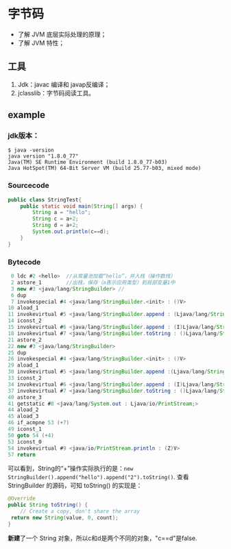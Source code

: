 # 字节码
- 了解 JVM 底层实际处理的原理；
- 了解 JVM 特性；

## 工具
1. Jdk：javac 编译和 javap反编译；
2. jclasslib：字节码阅读工具。

## example
### jdk版本：

```
$ java -version
java version "1.8.0_77"
Java(TM) SE Runtime Environment (build 1.8.0_77-b03)
Java HotSpot(TM) 64-Bit Server VM (build 25.77-b03, mixed mode)
```

### Sourcecode

```java
public class StringTest{
	public static void main(String[] args) {
        String a = "hello";
        String c = a+2;
        String d = a+2;
        System.out.println(c==d);
    }
}
```

### Bytecode

```java
 0 ldc #2 <hello>  //从常量池加载“hello”，并入栈（操作数栈）
 2 astore_1        //出栈，保存（a表示应用类型）到局部变量1中
 3 new #3 <java/lang/StringBuilder> // 
 6 dup
 7 invokespecial #4 <java/lang/StringBuilder.<init> : ()V>
10 aload_1
11 invokevirtual #5 <java/lang/StringBuilder.append : (Ljava/lang/String;)Ljava/lang/StringBuilder;>
14 iconst_2
15 invokevirtual #6 <java/lang/StringBuilder.append : (I)Ljava/lang/StringBuilder;>
18 invokevirtual #7 <java/lang/StringBuilder.toString : ()Ljava/lang/String;>
21 astore_2
22 new #3 <java/lang/StringBuilder>
25 dup
26 invokespecial #4 <java/lang/StringBuilder.<init> : ()V>
29 aload_1
30 invokevirtual #5 <java/lang/StringBuilder.append :(Ljava/lang/String;)Ljava/lang/StringBuilder;>
33 iconst_2
34 invokevirtual #6 <java/lang/StringBuilder.append : (I)Ljava/lang/StringBuilder;>
37 invokevirtual #7 <java/lang/StringBuilder.toString : ()Ljava/lang/String;>
40 astore_3
41 getstatic #8 <java/lang/System.out : Ljava/io/PrintStream;>
44 aload_2
45 aload_3
46 if_acmpne 53 (+7)
49 iconst_1
50 goto 54 (+4)
53 iconst_0
54 invokevirtual #9 <java/io/PrintStream.println : (Z)V>
57 return
```

可以看到，String的“+”操作实际执行的是：`new StringBuilder().append("hello").append("2").toString()`. 查看 StringBuilder 的源码，可知 toString() 的实现是：
```java
@Override  
public String toString() {  
    // Create a copy, don't share the array  
 return new String(value, 0, count);  
}
```
**新建**了一个 String 对象，所以c和d是两个不同的对象，"c\=\=d"是false.